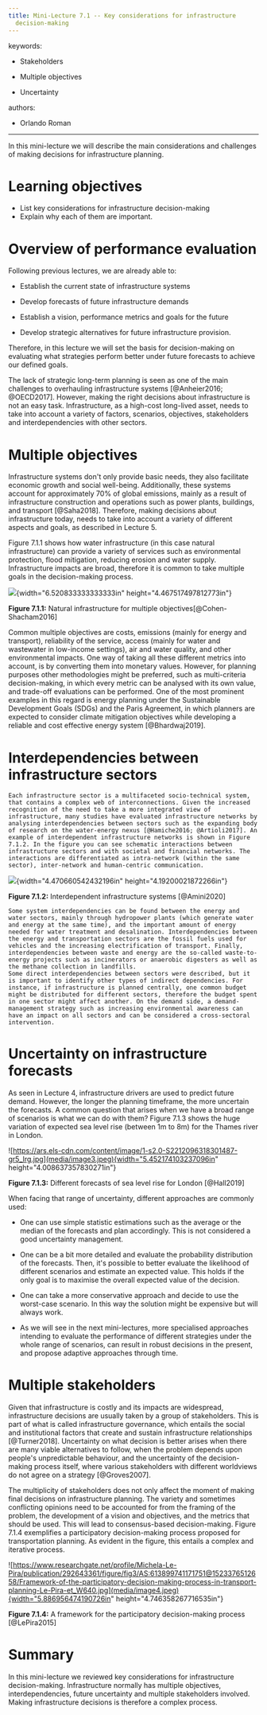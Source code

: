 ```yaml
---
title: Mini-Lecture 7.1 -- Key considerations for infrastructure
  decision-making
---
```




keywords:

-   Stakeholders

-   Multiple objectives

-   Uncertainty

authors: 

-   Orlando Roman

---

In this mini-lecture we will describe the main considerations and
challenges of making decisions for infrastructure planning.

# Learning objectives 

-   List key considerations for infrastructure decision-making
-   Explain why each of them are important.



# Overview of performance evaluation

Following previous lectures, we are already able to:

-   Establish the current state of infrastructure systems

-   Develop forecasts of future infrastructure demands

-   Establish a vision, performance metrics and goals for the future

-   Develop strategic alternatives for future infrastructure provision.

Therefore, in this lecture we will set the basis for decision-making on
evaluating what strategies perform better under future forecasts to
achieve our defined goals.

The lack of strategic long-term planning is seen as one of the main
challenges to overhauling infrastructure systems [@Anheier2016;
@OECD2017]. However, making the right decisions about infrastructure
is not an easy task. Infrastructure, as a high-cost long-lived asset,
needs to take into account a variety of factors, scenarios, objectives,
stakeholders and interdependencies with other sectors.

# Multiple objectives

Infrastructure systems don't only provide basic needs, they also
facilitate economic growth and social well-being. Additionally, these
systems account for approximately 70% of global emissions, mainly as a
result of infrastructure construction and operations such as power
plants, buildings, and transport [@Saha2018]. Therefore, making
decisions about infrastructure today, needs to take into account a
variety of different aspects and goals, as described in Lecture 5.

Figure 7.1.1 shows how water infrastructure (in this case natural
infrastructure) can provide a variety of services such as environmental
protection, flood mitigation, reducing erosion and water supply.
Infrastructure impacts are broad, therefore it is common to take
multiple goals in the decision-making process.

![](media/image1.png){width="6.520833333333333in"
height="4.467517497812773in"}

**Figure 7.1.1:** Natural infrastructure for multiple
objectives[@Cohen-Shacham2016]

Common multiple objectives are costs, emissions (mainly for energy and
transport), reliability of the service, access (mainly for water and
wastewater in low-income settings), air and water quality, and other
environmental impacts. One way of taking all these different metrics
into account, is by converting them into monetary values. However, for
planning purposes other methodologies might be preferred, such as
multi-criteria decision-making, in which every metric can be analysed
with its own value, and trade-off evaluations can be performed. One of
the most prominent examples in this regard is energy planning under the
Sustainable Development Goals (SDGs) and the Paris Agreement, in which
planners are expected to consider climate mitigation objectives while
developing a reliable and cost effective energy system
[@Bhardwaj2019].

# Interdependencies between infrastructure sectors

    Each infrastructure sector is a multifaceted socio-technical system, that contains a complex web of interconnections. Given the increased recognition of the need to take a more integrated view of infrastructure, many studies have evaluated infrastructure networks by analysing interdependencies between sectors such as the expanding body of research on the water-energy nexus [@Hamiche2016; @Artioli2017]. An example of interdependent infrastructure networks is shown in Figure 7.1.2. In the figure you can see schematic interactions between infrastructure sectors and with societal and financial networks. The interactions are differentiated as intra-network (within the same sector), inter-network and human-centric communication.

![](media/image2.png){width="4.470660542432196in"
height="4.19200021872266in"}

**Figure 7.1.2:** Interdependent infrastructure systems [@Amini2020]

    Some system interdependencies can be found between the energy and water sectors, mainly through hydropower plants (which generate water and energy at the same time), and the important amount of energy needed for water treatment and desalination. Interdependencies between the energy and transportation sectors are the fossil fuels used for vehicles and the increasing electrification of transport. Finally, interdependencies between waste and energy are the so-called waste-to-energy projects such as incinerators or anaerobic digesters as well as the methane collection in landfills.
    Some direct interdependencies between sectors were described, but it is important to identify other types of indirect dependencies. For instance, if infrastructure is planned centrally, one common budget might be distributed for different sectors, therefore the budget spent in one sector might affect another. On the demand side, a demand-management strategy such as increasing environmental awareness can have an impact on all sectors and can be considered a cross-sectoral intervention.

# Uncertainty on infrastructure forecasts

As seen in Lecture 4, infrastructure drivers are used to predict future
demand. However, the longer the planning timeframe, the more uncertain
the forecasts. A common question that arises when we have a broad range
of scenarios is what we can do with them? Figure 7.1.3 shows the huge
variation of expected sea level rise (between 1m to 8m) for the Thames
river in London.

![https://ars.els-cdn.com/content/image/1-s2.0-S2212096318301487-gr5_lrg.jpg](media/image3.jpeg){width="5.452174103237096in"
height="4.008637357830271in"}

**Figure 7.1.3:** Different forecasts of sea level rise for London
[@Hall2019]

When facing that range of uncertainty, different approaches are commonly
used:

-   One can use simple statistic estimations such as the average or the
    median of the forecasts and plan accordingly. This is not considered
    a good uncertainty management.

-   One can be a bit more detailed and evaluate the probability
    distribution of the forecasts. Then, it's possible to better
    evaluate the likelihood of different scenarios and estimate an
    expected value. This holds if the only goal is to maximise the
    overall expected value of the decision.

-   One can take a more conservative approach and decide to use the
    worst-case scenario. In this way the solution might be expensive but
    will always work.

-   As we will see in the next mini-lectures, more specialised
    approaches intending to evaluate the performance of different
    strategies under the whole range of scenarios, can result in robust
    decisions in the present, and propose adaptive approaches through
    time.

# Multiple stakeholders

Given that infrastructure is costly and its impacts are widespread,
infrastructure decisions are usually taken by a group of stakeholders.
This is part of what is called infrastructure governance, which entails
the social and institutional factors that create and sustain
infrastructure relationships [@Turner2018]. Uncertainty on what
decision is better arises when there are many viable alternatives to
follow, when the problem depends upon people's unpredictable behaviour,
and the uncertainty of the decision-making process itself, where various
stakeholders with different worldviews do not agree on a strategy
[@Groves2007].

The multiplicity of stakeholders does not only affect the moment of
making final decisions on infrastructure planning. The variety and
sometimes conflicting opinions need to be accounted for from the framing
of the problem, the development of a vision and objectives, and the
metrics that should be used. This will lead to consensus-based
decision-making. Figure 7.1.4 exemplifies a participatory
decision-making process proposed for transportation planning. As evident
in the figure, this entails a complex and iterative process.

![https://www.researchgate.net/profile/Michela-Le-Pira/publication/292643361/figure/fig3/AS:613899741171751@1523376512658/Framework-of-the-participatory-decision-making-process-in-transport-planning-Le-Pira-et_W640.jpg](media/image4.jpeg){width="5.886956474190726in"
height="4.746358267716535in"}

**Figure 7.1.4:** A framework for the participatory decision-making
process [@LePira2015]

# Summary

In this mini-lecture we reviewed key considerations for infrastructure
decision-making. Infrastructure normally has multiple objectives,
interdependencies, future uncertainty and multiple stakeholders
involved. Making infrastructure decisions is therefore a complex
process.

